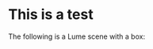 # This is a test

The following is a Lume scene with a box:

<div style="width: 400px; height: 300px;">
  <lume-scene webgl>
    <lume-point-light color="white" position="0 0 500"></lume-point-light>
    <lume-box id="box" size="100 100 100" align-point="0.5 0.5 0.5" mount-point="0.5 0.5 0.5" color="royalblue" rotation="10 20 30"></lume-box>
  </lume-scene>
</div>
<script>
  (async function() {
    const resp = await fetch('https://unpkg.com/lume@0.3.0-alpha.26/dist/global.js')
    const code = await resp.text()
    const script = document.createElement('script')
    script.textContent = code
    document.head.append(script)
    const {defineElements} = LUME
    defineElements()
    const box = document.querySelector('#box')
    box.rotation = (x, y, z) => [x, ++y, ++z]
  })()
</script>
